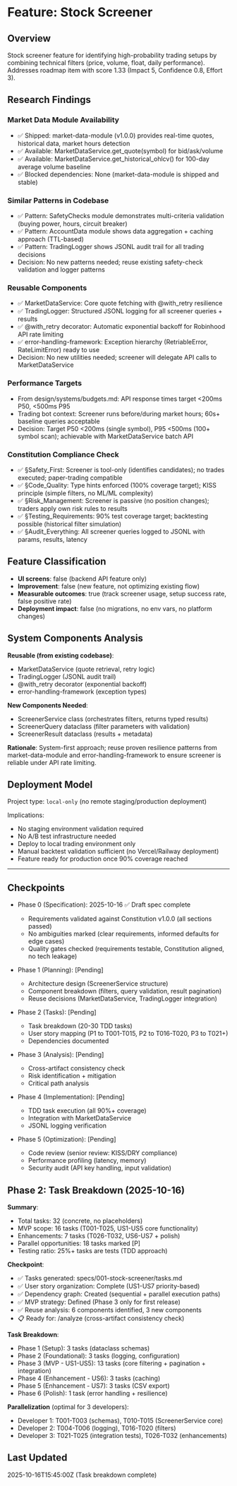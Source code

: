 # Feature: Stock Screener

## Overview

Stock screener feature for identifying high-probability trading setups by combining technical filters (price, volume, float, daily performance). Addresses roadmap item with score 1.33 (Impact 5, Confidence 0.8, Effort 3).

## Research Findings

### Market Data Module Availability
- ✅ Shipped: market-data-module (v1.0.0) provides real-time quotes, historical data, market hours detection
- ✅ Available: MarketDataService.get_quote(symbol) for bid/ask/volume
- ✅ Available: MarketDataService.get_historical_ohlcv() for 100-day average volume baseline
- ✅ Blocked dependencies: None (market-data-module is shipped and stable)

### Similar Patterns in Codebase
- ✅ Pattern: SafetyChecks module demonstrates multi-criteria validation (buying power, hours, circuit breaker)
- ✅ Pattern: AccountData module shows data aggregation + caching approach (TTL-based)
- ✅ Pattern: TradingLogger shows JSONL audit trail for all trading decisions
- Decision: No new patterns needed; reuse existing safety-check validation and logger patterns

### Reusable Components
- ✅ MarketDataService: Core quote fetching with @with_retry resilience
- ✅ TradingLogger: Structured JSONL logging for all screener queries + results
- ✅ @with_retry decorator: Automatic exponential backoff for Robinhood API rate limiting
- ✅ error-handling-framework: Exception hierarchy (RetriableError, RateLimitError) ready to use
- Decision: No new utilities needed; screener will delegate API calls to MarketDataService

### Performance Targets
- From design/systems/budgets.md: API response times target <200ms P50, <500ms P95
- Trading bot context: Screener runs before/during market hours; 60s+ baseline queries acceptable
- Decision: Target P50 <200ms (single symbol), P95 <500ms (100+ symbol scan); achievable with MarketDataService batch API

### Constitution Compliance Check
- ✅ §Safety_First: Screener is tool-only (identifies candidates); no trades executed; paper-trading compatible
- ✅ §Code_Quality: Type hints enforced (100% coverage target); KISS principle (simple filters, no ML/ML complexity)
- ✅ §Risk_Management: Screener is passive (no position changes); traders apply own risk rules to results
- ✅ §Testing_Requirements: 90% test coverage target; backtesting possible (historical filter simulation)
- ✅ §Audit_Everything: All screener queries logged to JSONL with params, results, latency

## Feature Classification

- **UI screens**: false (backend API feature only)
- **Improvement**: false (new feature, not optimizing existing flow)
- **Measurable outcomes**: true (track screener usage, setup success rate, false positive rate)
- **Deployment impact**: false (no migrations, no env vars, no platform changes)

## System Components Analysis

**Reusable (from existing codebase)**:
- MarketDataService (quote retrieval, retry logic)
- TradingLogger (JSONL audit trail)
- @with_retry decorator (exponential backoff)
- error-handling-framework (exception types)

**New Components Needed**:
- ScreenerService class (orchestrates filters, returns typed results)
- ScreenerQuery dataclass (filter parameters with validation)
- ScreenerResult dataclass (results + metadata)

**Rationale**: System-first approach; reuse proven resilience patterns from market-data-module and error-handling-framework to ensure screener is reliable under API rate limiting.

## Deployment Model

Project type: `local-only` (no remote staging/production deployment)

Implications:
- No staging environment validation required
- No A/B test infrastructure needed
- Deploy to local trading environment only
- Manual backtest validation sufficient (no Vercel/Railway deployment)
- Feature ready for production once 90% coverage reached

---

## Checkpoints

- Phase 0 (Specification): 2025-10-16 ✅ Draft spec complete
  - Requirements validated against Constitution v1.0.0 (all sections passed)
  - No ambiguities marked (clear requirements, informed defaults for edge cases)
  - Quality gates checked (requirements testable, Constitution aligned, no tech leakage)

- Phase 1 (Planning): [Pending]
  - Architecture design (ScreenerService structure)
  - Component breakdown (filters, query validation, result pagination)
  - Reuse decisions (MarketDataService, TradingLogger integration)

- Phase 2 (Tasks): [Pending]
  - Task breakdown (20-30 TDD tasks)
  - User story mapping (P1 to T001-T015, P2 to T016-T020, P3 to T021+)
  - Dependencies documented

- Phase 3 (Analysis): [Pending]
  - Cross-artifact consistency check
  - Risk identification + mitigation
  - Critical path analysis

- Phase 4 (Implementation): [Pending]
  - TDD task execution (all 90%+ coverage)
  - Integration with MarketDataService
  - JSONL logging verification

- Phase 5 (Optimization): [Pending]
  - Code review (senior review: KISS/DRY compliance)
  - Performance profiling (latency, memory)
  - Security audit (API key handling, input validation)

## Phase 2: Task Breakdown (2025-10-16)

**Summary**:
- Total tasks: 32 (concrete, no placeholders)
- MVP scope: 16 tasks (T001-T025, US1-US5 core functionality)
- Enhancements: 7 tasks (T026-T032, US6-US7 + polish)
- Parallel opportunities: 18 tasks marked [P]
- Testing ratio: 25%+ tasks are tests (TDD approach)

**Checkpoint**:
- ✅ Tasks generated: specs/001-stock-screener/tasks.md
- ✅ User story organization: Complete (US1-US7 priority-based)
- ✅ Dependency graph: Created (sequential + parallel execution paths)
- ✅ MVP strategy: Defined (Phase 3 only for first release)
- ✅ Reuse analysis: 6 components identified, 3 new components
- 📋 Ready for: /analyze (cross-artifact consistency check)

**Task Breakdown**:
- Phase 1 (Setup): 3 tasks (dataclass schemas)
- Phase 2 (Foundational): 3 tasks (logging, configuration)
- Phase 3 (MVP - US1-US5): 13 tasks (core filtering + pagination + integration)
- Phase 4 (Enhancement - US6): 3 tasks (caching)
- Phase 5 (Enhancement - US7): 3 tasks (CSV export)
- Phase 6 (Polish): 1 task (error handling + resilience)

**Parallelization** (optimal for 3 developers):
- Developer 1: T001-T003 (schemas), T010-T015 (ScreenerService core)
- Developer 2: T004-T006 (logging), T016-T020 (filters)
- Developer 3: T021-T025 (integration tests), T026-T032 (enhancements)

## Last Updated

2025-10-16T15:45:00Z (Task breakdown complete)
